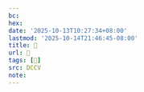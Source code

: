 ```yaml
---
bc:
hex:
date: '2025-10-13T10:27:34+08:00'
lastmod: '2025-10-14T21:46:45-08:00'
title: 􄴶
url: 􄴶
tags: [𧀯]
src: DCCV
note:
---
```

